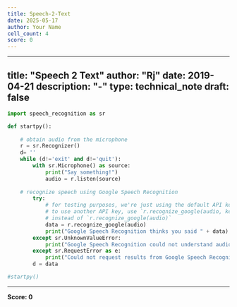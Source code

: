 ```yaml
---
title: Speech-2-Text
date: 2025-05-17
author: Your Name
cell_count: 4
score: 0
---
```


---
title: "Speech 2 Text"
author: "Rj"
date: 2019-04-21
description: "-"
type: technical_note
draft: false
---

```python
import speech_recognition as sr
```


```python
def startpy():
    
    # obtain audio from the microphone
    r = sr.Recognizer()
    d= ''
    while (d!='exit' and d!='quit'):
        with sr.Microphone() as source:
            print("Say something!")
            audio = r.listen(source)
    
    # recognize speech using Google Speech Recognition
        try:
            # for testing purposes, we're just using the default API key
            # to use another API key, use `r.recognize_google(audio, key="GOOGLE_SPEECH_RECOGNITION_API_KEY")`
            # instead of `r.recognize_google(audio)`
            data = r.recognize_google(audio)
            print("Google Speech Recognition thinks you said " + data)
        except sr.UnknownValueError:
            print("Google Speech Recognition could not understand audio")
        except sr.RequestError as e:
            print("Could not request results from Google Speech Recognition service; {0}".format(e))
        d = data
```


```python
#startpy()
```


---
**Score: 0**